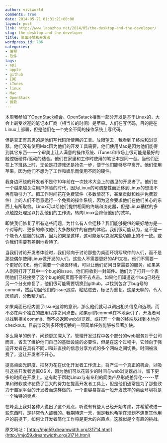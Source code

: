 ```yaml
---
author: viviworld
comments: true
date: 2014-05-21 01:31:21+00:00
layout: post
link: http://www.labazhou.net/2014/05/the-desktop-and-the-developer/
slug: the-desktop-and-the-developer
title: 桌面环境和开发者
wordpress_id: 706
categories:
- 编程
- 软件
tags:
- api
- apple
- github
- IDE
- iTunes
- linux
- Mac
- OpenStack
- 微软
---
```


本周我参加了[OpenStack峰会](https://www.openstack.org/summit/openstack-summit-atlanta-2014/)。OpenSatack相当一部分开发是基于Linux的，大会上最受欢迎的笔记本厂商（相当长的时间）是苹果。人们在写代码，目的是在Linux上部署，但是他们在一个完全不同的操作系统上写代码。

但是真正有意思的是他们写代码所使用的工具。放眼望去，我看到了终端和浏览器。他们没有使用Mac因为他们的开发工具需要，他们使用Mac是因为他们能得到其它东西---一个审美上让人满意的操作系统、iTunes和市场上很可能是最好的触控板硬件/驱动的结合。他们在家里和工作时使用的笔记本是同一台。当他们正在上下班路上时，无论是打游戏还是抢先一步，便于他们能够尽早离开。他们使用苹果，因为他们不想为了工作和娱乐而使用不同的硬件。

我身边环绕的开发者不是你10年前在一次技术大会上的遇见的开发者了。他们在一个越来越关注用户体验的时代，因为Linux的可调整性而迁移到Linux的想法不再有吸引力了。把工作时间花在免费软件（多数情况下，甚至贡献和维护免费软件）上的人们不愿意运行一个免费的操作系统，因为这会要求他们在他们关心的东西上有所取舍。Linux可以给他们提供相同的终端和浏览器，但是Linux糟糕的多点触控处理足以打乱他们的工作流。转向Linux会降低他们的效率。

即使我们修复了所有这些问题，为什么有人会迁移？我们能够提供的最好地方是一个对等的、更多的修改他们大多数软件的自由的体验。我们很可能认为，这不是一个能令人信服的优势，因为如果是这样，这可能足以克服某些功能上的不一致。或许我们需要有差别地看待了。

当我们讨论开发者体验时，我们倾向于讨论那些为桌面环境写软件的人们，而不是那些偶尔使用Linux做开发的人们。这些人不需要更好的API文档。他们不需要一个更好的IDE。他们需要一个桌面环境，可以让他们访问日常需要的服务。如果某人刚刚打开了其中一个bug的issue，他们将收到一封邮件。他们为了打开一个表明他们已经接受了这个bug的网页而不得不去点击。如果他们知道这个bug已经在另一个分支修复了，他们很可能需要切换到github，以找到包含了bug号的commit，然后切回他们的issue追踪，粘贴进去，标记为重复。这是无聊的，令人厌烦的，分散精力的。

如果桌面已经内置了issue追踪的意识，那么他们就可以调出相关信息和选项，而不必在两个独立的应用程序之间点击。如果git的commit在本地索引了，开发者可以找到相关commit、而不必返回web浏览器、或打开一个新的终端以找到本地的checkout。目前涉及到多环境切换的一项简单任务能够被显著加快。

多么简单的例子。问题更加深入了。管理开发过程中各个部分的web服务对于公司而言，省去了维护他们自己的基础设施的必要性，但是在这个过程中，它倾向于强迫开发者在具有不同UI和非直接的信息分享方式的多个网站之间切换。时间被浪费了，这让开发者不开心。

提高桌面光鲜度、把努力花在优化开发者工作流上，将产生一个真正的机会，以吸引这些开发者远离OS X，因为他们可以花较少的时间与web浏览器战斗，留下更多的时间在开发上。这有助于帮助Linux与有专利的同类产品形成差异化------苹果和微软或许花费了巨大的努力在提高开发者工具上，但是他们通常是为了那些致力于自家平台的开发者而这样做的。一个更容易提高一般开发效率的桌面环境将是一个独特的卖点。

在峰会上我对各种人说出了这个观点，听说有有些人已经开始考虑，并希望改进一些东西时，是非常令人鼓舞的。我期待这一天，但是我也希望在规划不连累其他用户的前提下，如何让开发者简化工作将是更大的兴趣点。这貌似是个有趣的挑战。

原文地址：[http://mjg59.dreamwidth.org/31714.html](http://mjg59.dreamwidth.org/31714.html)

